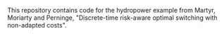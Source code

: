 This repository contains code for the hydropower example from Martyr, Moriarty and Perninge, "Discrete-time risk-aware optimal switching with non-adapted costs".
